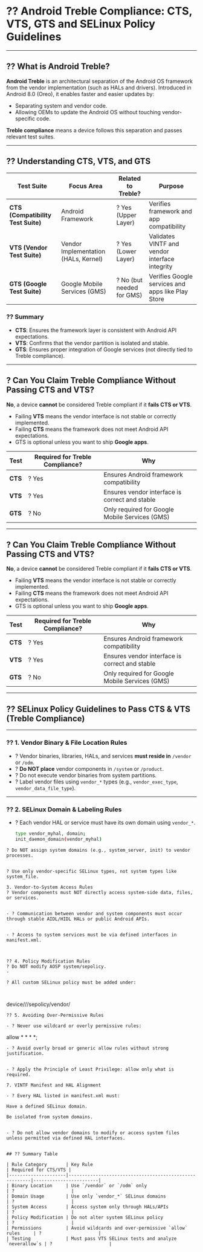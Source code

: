 # ?? Android Treble Compliance: CTS, VTS, GTS and SELinux Policy Guidelines

---

## ?? What is Android Treble?

**Android Treble** is an architectural separation of the Android OS framework from the vendor implementation (such as HALs and drivers). Introduced in Android 8.0 (Oreo), it enables faster and easier updates by:

- Separating system and vendor code.
- Allowing OEMs to update the Android OS without touching vendor-specific code.

**Treble compliance** means a device follows this separation and passes relevant test suites.

---

## ?? Understanding CTS, VTS, and GTS

| Test Suite | Focus Area | Related to Treble? | Purpose |
|------------|------------|--------------------|---------|
| **CTS (Compatibility Test Suite)** | Android Framework | ? Yes (Upper Layer) | Verifies framework and app compatibility |
| **VTS (Vendor Test Suite)** | Vendor Implementation (HALs, Kernel) | ? Yes (Lower Layer) | Validates VINTF and vendor interface integrity |
| **GTS (Google Test Suite)** | Google Mobile Services (GMS) | ? No (but needed for GMS) | Verifies Google services and apps like Play Store |

### ?? Summary

- **CTS**: Ensures the framework layer is consistent with Android API expectations.
- **VTS**: Confirms that the vendor partition is isolated and stable.
- **GTS**: Ensures proper integration of Google services (not directly tied to Treble compliance).

---

## ? Can You Claim Treble Compliance Without Passing CTS and VTS?

**No**, a device **cannot** be considered Treble compliant if it **fails CTS or VTS**.

- Failing **VTS** means the vendor interface is not stable or correctly implemented.
- Failing **CTS** means the framework does not meet Android API expectations.
- GTS is optional unless you want to ship **Google apps**.

| Test | Required for Treble Compliance? | Why |
|------|-------------------------------|-----|
| **CTS** | ? Yes | Ensures Android framework compatibility |
| **VTS** | ? Yes | Ensures vendor interface is correct and stable |
| **GTS** | ? No | Only required for Google Mobile Services (GMS) |

---



## ? Can You Claim Treble Compliance Without Passing CTS and VTS?

**No**, a device **cannot** be considered Treble compliant if it **fails CTS or VTS**.

- Failing **VTS** means the vendor interface is not stable or correctly implemented.
- Failing **CTS** means the framework does not meet Android API expectations.
- GTS is optional unless you want to ship **Google apps**.

| Test | Required for Treble Compliance? | Why |
|------|-------------------------------|-----|
| **CTS** | ? Yes | Ensures Android framework compatibility |
| **VTS** | ? Yes | Ensures vendor interface is correct and stable |
| **GTS** | ? No | Only required for Google Mobile Services (GMS) |

---

## ?? SELinux Policy Guidelines to Pass CTS & VTS (Treble Compliance)

---

### ?? 1. Vendor Binary & File Location Rules

- ? Vendor binaries, libraries, HALs, and services **must reside in** `/vendor` or `/odm`.
- ? **Do NOT place** vendor components in `/system` or `/product`.
- ? Do not execute vendor binaries from system partitions.
- ? Label vendor files using `vendor_*` types (e.g., `vendor_exec_type`, `vendor_data_file_type`).

---

### ?? 2. SELinux Domain & Labeling Rules

- ? Each vendor HAL or service must have its own domain using `vendor_*`.
  ```bash
  type vendor_myhal, domain;
  init_daemon_domain(vendor_myhal)
```
? Do NOT assign system domains (e.g., system_server, init) to vendor processes.


? Use only vendor-specific SELinux types, not system types like system_file.

3. Vendor-to-System Access Rules
? Vendor components must NOT directly access system-side data, files, or services.


- ? Communication between vendor and system components must occur through stable AIDL/HIDL HALs or public Android APIs.


- ? Access to system services must be via defined interfaces in manifest.xml.



?? 4. Policy Modification Rules
? Do NOT modify AOSP system/sepolicy.
- 

? All custom SELinux policy must be added under:



```
device/<vendor>/<device>/sepolicy/vendor/
```
?? 5. Avoiding Over-Permissive Rules

- ? Never use wildcard or overly permissive rules:
```
allow * * * *;
```
- ? Avoid overly broad or generic allow rules without strong justification.


- ? Apply the Principle of Least Privilege: allow only what is required.

7. VINTF Manifest and HAL Alignment

- ? Every HAL listed in manifest.xml must:

Have a defined SELinux domain.

Be isolated from system domains.


- ? Do not allow vendor domains to modify or access system files unless permitted via defined HAL interfaces.


## ?? Summary Table

| Rule Category       | Key Rule                                              | Required for CTS/VTS |
|---------------------|--------------------------------------------------------|------------------------|
| Binary Location     | Use `/vendor` or `/odm` only                          | ?                     |
| Domain Usage        | Use only `vendor_*` SELinux domains                   | ?                     |
| System Access       | Access system only through HALs/APIs                  | ?                     |
| Policy Modification | Do not alter system SELinux policy                    | ?                     |
| Permissions         | Avoid wildcards and over-permissive `allow` rules     | ?                     |
| Testing             | Must pass VTS SELinux tests and analyze `neverallow`s | ?                     |
